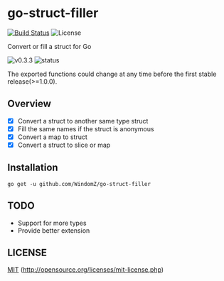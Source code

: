 # go-struct-filler
[![Build Status](https://travis-ci.org/WindomZ/go-struct-filler.svg?branch=master)](https://travis-ci.org/WindomZ/go-struct-filler)
![License](https://img.shields.io/badge/license-MIT-green.svg)

Convert or fill a struct for Go

![v0.3.3](https://img.shields.io/badge/version-v0.3.3-orange.svg)
![status](https://img.shields.io/badge/status-beta-yellow.svg)

The exported functions could change at any time before the first stable release(>=1.0.0).

## Overview

- [x] Convert a struct to another same type struct
- [x] Fill the same names if the struct is anonymous
- [x] Convert a map to struct
- [x] Convert a struct to slice or map

## Installation

```
go get -u github.com/WindomZ/go-struct-filler
```

## TODO

* Support for more types
* Provide better extension

## LICENSE

[MIT](https://github.com/WindomZ/go-struct-filler/blob/master/LICENSE)
(http://opensource.org/licenses/mit-license.php)
